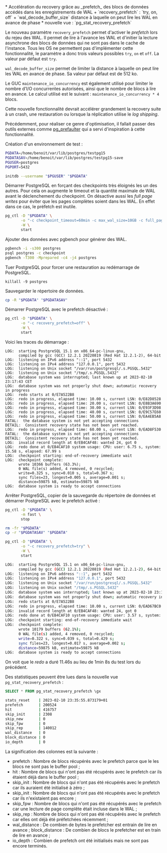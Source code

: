 <!--
Les commits sur ce sujet sont :

* https://www.postgresql.org/message-id/flat/20220904075450.6g4nm4hralyw3tab%40alvherre.pgsql#b09ec140fdc8247989ef4ba6442aa58c

-->

<div class="slide-content">
  * Accélération du recovery grâce au _prefetch_ des blocs de données
    accédés dans les enregistrements de WAL
    + `recovery_prefetch` : `try, on, off`
    + `wal_decode_buffer_size` distance à laquelle on peut lire les WAL en
      avance de phase
  * nouvelle vue : `pg_stat_recovery_prefetch`

</div>

<div class="notes">

Le nouveau paramètre `recovery_prefetch` permet d'activer le _prefetch_ lors du
rejeu des WAL. Il permet de lire à l'avance les WAL et d'initier la lecture
asynchrone des blocs de données qui ne sont pas dans le cache de l'instance.
Tous les OS ne permettent pas d'implémenter cette fonctionnalité, le paramètre
a donc trois valeurs possibles `try`, `on` et `off`. La valeur par défaut est
`try`.

`wal_decode_buffer_size` permet de limiter la distance à laquelle on peut lire
les WAL en avance de phase. Sa valeur par défaut est de 512 ko.

Le GUC `maintenance_io_concurrency` est également utilisé pour limiter le
nombre d'I/O concurrentes autorisées, ainsi que le nombre de blocs à lire en
avance. Le calcul utilisé est le suivant : `maintenance_io_concurrency * 4`
blocs.

Cette nouvelle fonctionnalité devrait accélérer grandement la recovery suite à
un crash, une restauration ou lorsque la réplication utilise le _log shipping_.

Précédemment, pour réaliser ce genre d'optimisation, il fallait passer des
outils externes comme [pg_prefaulter] qui a servi d'inspiration à cette
fonctionnalité.

[pg_prefaulter]: https://github.com/TritonDataCenter/pg_prefaulter


Création d'un environnement de test :

```bash
PGDATA=/home/benoit/var/lib/postgres/testpg15
PGDATASAV=/home/benoit/var/lib/postgres/testpg15-save
PGUSER=postgres
PGPORT=5432

initdb --username "$PGUSER" "$PGDATA"
```

Démarrer PostgreSQL en forçant des checkpoints très éloignés les un des
autres. Pour cela on augmente le timeout et la quantité maximale de WAL avant
le déclenchement du checkpoint. On désactive aussi les _full page writes_ pour
éviter que les pages complètes soient dans les WAL. En effet dans ce cas, le
préfetch est inutile.

```bash
pg_ctl -D "$PGDATA" \
       -o "-c checkpoint_timeout=60min -c max_wal_size=10GB -c full_page_writes=off" \
       -W \
       start
```

Ajouter des données avec pgbench pour générer des WAL.

```bash
pgbench -i -s300 postgres
psql postgres -c checkpoint
pgbench -T300 -Mprepared -c4 -j4 postgres
```

Tuer PostgreSQL pour forcer une restauration au redémarrage de PostgreSQL.

```
killall -9 postgres
```

Sauvegarder le répertoire de données.

```bash
cp -R "$PGDATA" "$PGDATASAV"
```

Démarrer PostgreSQL avec le prefetch désactivé :

```bash
pg_ctl -D "$PGDATA" \
       -o "-c recovery_prefetch=off" \
       -W \
       start
```

Voici les traces du démarrage :

```text
LOG:  starting PostgreSQL 15.1 on x86_64-pc-linux-gnu,
      compiled by gcc (GCC) 12.2.1 20220819 (Red Hat 12.2.1-2), 64-bit
LOG:  listening on IPv6 address "::1", port 5432
LOG:  listening on IPv4 address "127.0.0.1", port 5432
LOG:  listening on Unix socket "/var/run/postgresql/.s.PGSQL.5432"
LOG:  listening on Unix socket "/tmp/.s.PGSQL.5432"
LOG:  database system was interrupted; last known up at 2023-02-10 23:17:43 CET
LOG:  database system was not properly shut down; automatic recovery in progress
LOG:  redo starts at 0/E7A522B8
LOG:  redo in progress, elapsed time: 10.00 s, current LSN: 0/E82D8528
LOG:  redo in progress, elapsed time: 20.00 s, current LSN: 0/E8B3A690
LOG:  redo in progress, elapsed time: 30.00 s, current LSN: 0/E93F3D98
LOG:  redo in progress, elapsed time: 40.00 s, current LSN: 0/E9C57E60
LOG:  redo in progress, elapsed time: 50.00 s, current LSN: 0/EA4EB5A8
FATAL:  the database system is not yet accepting connections
DETAIL:  Consistent recovery state has not been yet reached.
LOG:  redo in progress, elapsed time: 60.00 s, current LSN: 0/EAD8F530
FATAL:  the database system is not yet accepting connections
DETAIL:  Consistent recovery state has not been yet reached.
LOG:  invalid record length at 0/EB4CAF48: wanted 24, got 0
LOG:  redo done at 0/EB4CAF10 system usage: CPU: user: 6.75 s, system: 15.58 s, elapsed: 67.99 s
LOG:  checkpoint starting: end-of-recovery immediate wait
LOG:  checkpoint complete:
      wrote 10366 buffers (63.3%);
      0 WAL file(s) added, 4 removed, 0 recycled;
      write=0.325 s, sync=0.010 s, total=0.367 s;
      sync files=23, longest=0.005 s, average=0.001 s;
      distance=59875 kB, estimate=59875 kB
LOG:  database system is ready to accept connections
```

Arrêter PostgreSQL, copier de la sauvegarde du répertoire de données et
démarrer PostgreSQL avec le prefetch activé :

```bash
pg_ctl -D "$PGDATA" \
       -m fast \
       stop

rm -fr "$PGDATA"
cp -r "$PGDATASAV" "$PGDATA"

pg_ctl -D "$PGDATA" \
       -o "-c recovery_prefetch=try" \
       -W \
       start
```

```sh
LOG:  starting PostgreSQL 15.1 on x86_64-pc-linux-gnu,
      compiled by gcc (GCC) 12.2.1 20220819 (Red Hat 12.2.1-2), 64-bit
LOG:  listening on IPv6 address "::1", port 5432
LOG:  listening on IPv4 address "127.0.0.1", port 5432
LOG:  listening on Unix socket "/var/run/postgresql/.s.PGSQL.5432"
LOG:  listening on Unix socket "/tmp/.s.PGSQL.5432"
LOG:  database system was interrupted; last known up at 2023-02-10 23:17:43 CET
LOG:  database system was not properly shut down; automatic recovery in progress
LOG:  redo starts at 0/E7A522B8
LOG:  redo in progress, elapsed time: 10.00 s, current LSN: 0/EAD67BC0
LOG:  invalid record length at 0/EB4CAF48: wanted 24, got 0
LOG:  redo done at 0/EB4CAF10 system usage: CPU: user: 3.57 s, system: 7.26 s, elapsed: 11.46 s
LOG:  checkpoint starting: end-of-recovery immediate wait
LOG:  checkpoint complete:
      wrote 10179 buffers (62.1%);
      0 WAL file(s) added, 4 removed, 0 recycled;
      write=0.322 s, sync=0.039 s, total=0.429 s;
      sync files=23, longest=0.017 s, average=0.002 s;
      distance=59875 kB, estimate=59875 kB
LOG:  database system is ready to accept connections
```

On voit que le _redo_ a duré 11.46s au lieu de 1min 8s du test lors du
précédent.

Des statistiques peuvent être lues dans la nouvelle vue
`pg_stat_recovery_prefetch` :

```sql
SELECT * FROM pg_stat_recovery_prefetch \gx
```
```sh
stats_reset    | 2023-02-10 23:35:55.873179+01
prefetch       | 200524
hit            | 416757
skip_init      | 2308
skip_new       | 0
skip_fpw       | 0
skip_rep       | 140012
wal_distance   | 0
block_distance | 0
io_depth       | 0
```

La signification des colonnes est la suivante :

* prefetch : Nombre de blocs récupérés avec le prefetch parce que le les blocs
  ne sont pas le buffer pool ;
* hit : Nombre de blocs qui n'ont pas été récupérés avec le prefetch car ils
  étaient déjà dans le buffer pool ;
* skip_init : Nombre de blocs qui n'ont pas été récupérés avec le prefetch car
  ils auraient été initialisé à zéro ;
* skip_init : Nombre de blocs qui n'ont pas été récupérés avec le prefetch car
  ils n'existaient pas encore ;
* skip_fpw : Nombre de blocs qui n'ont pas été récupérés avec le prefetch car
  une lecture de page complête était incluse dans le WAL ;
* skip_rep : Nombre de blocs qui n'ont pas été récupérés avec le prefetch car
  elles ont déjà été préfetchées récemment ;
* wal_distance : De combien de bytes le prefetcher est entrain de lire en
  avance ; block_distance : De combien de blocs le prefetcher est en train de
  lire en avance ;
* io_depth : Combien de prefetch ont été initialisés mais ne sont pas encore
  terminés.

</div>
